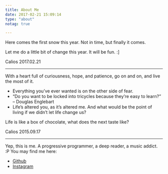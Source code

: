```yaml
---
title: About Me
date: 2017-02-21 15:09:14
type: "about"
notag: true

---
```


Here comes the first snow this year. Not in time, but finally it comes.

Let me do a little bit of change this year. It will be fun. :]


Calios
2017.02.21

---

With a heart full of curiousness, hope, and patience, go on and on, and live the most of it.

- Everything you’ve ever wanted is on the other side of fear.
- “Do you want to be locked into tricycles because they’re easy to learn?” – Douglas Englebart
- Life’s altered you, as it’s altered me. And what would be the point of living if we didn’t let life change us?

Life is like a box of chocolate, what does the next taste like?


Calios
2015.09.17

---



Yep, this is me. A progressive programmer, a deep reader, a music addict. :P
You may find me here:

- [Github](https://github.com/CaliosD)
- [Instagram](https://www.instagram.com/calios_1124/)